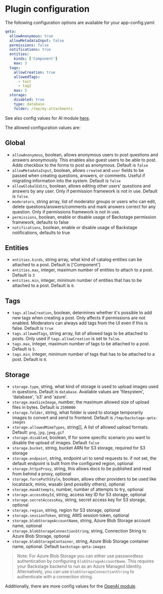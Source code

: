 # Plugin configuration

The following configuration options are available for your app-config.yaml:

```yaml
qeta:
  allowAnonymous: true
  allowMetadataInput: false
  permissions: false
  notifications: true
  entities:
    kinds: ['Component']
    max: 3
  tags:
    allowCreation: true
    allowedTags:
      - test
      - tag2
    max: 5
  storage:
    disabled: true
    type: database
    folder: /tmp/my-attachments
```

See also config values for AI module [here](ai.md).

The allowed configuration values are:

## Global

- `allowAnonymous`, boolean, allows anonymous users to post questions and answers anonymously. This enables also guest users to be able to post. Adds checkbox to the forms to post as anonymous. Default is `false`
- `allowMetadataInput`, boolean, allows `created` and `user` fields to be passed when creating questions, answers, or comments. Useful if migrating information into the system. Default is `false`
- `allowGlobalEdits`, boolean, allows editing other users' questions and answers by any user. Only if permission framework is not in use. Default is `false`.
- `moderators`, string array, list of moderator groups or users who can edit, delete questions/answers/comments and mark answers correct for any question. Only if permissions framework is not in use.
- `permissions`, boolean, enable or disable usage of Backstage permission framework, defaults to false
- `notifications`, boolean, enable or disable usage of Backstage notifications, defaults to true

## Entities

- `entities.kinds`, string array, what kind of catalog entities can be attached to a post. Default is ['Component']
- `entities.max`, integer, maximum number of entities to attach to a post. Default is `3`
- `entities.min`, integer, minimum number of entities that has to be attached to a post. Default is `0`.

## Tags

- `tags.allowCreation`, boolean, determines whether it's possible to add new tags when creating a post. Only affects if permissions are not enabled. Moderators can always add tags from the UI even if this is false. Default is `true`
- `tags.allowedTags`, string array, list of allowed tags to be attached to posts. Only used if `tags.allowCreation` is set to `false`.
- `tags.max`, integer, maximum number of tags to be attached to a post. Default is `5`.
- `tags.min`, integer, minimum number of tags that has to be attached to a post. Default is `0`.

## Storage

- `storage.type`, string, what kind of storage is used to upload images used in questions. Default is `database`. Available values are 'filesystem', 'database', 's3' and 'azure'.
- `storage.maxSizeImage`, number, the maximum allowed size of upload files in bytes. Default is `2500000`
- `storage.folder`, string, what folder is used to storage temporarily images to convert and send to frontend. Default is `/tmp/backstage-qeta-images`
- `storage.allowedMimeTypes`, string[], A list of allowed upload formats. Default: `png,jpg,jpeg,gif`
- `storage.disabled`, boolean, If for some specific scenario you want to disable the upload of images. Default `false`
- `storage.bucket`, string, bucket ARN for S3 storage, required for S3 storage
- `storage.endpoint`, string, endpoint uri to send requests to. if not set, the default endpoint is built from the configured region, optional
- `storage.httpsProxy`, string, this allows docs to be published and read from behind a proxy, optional
- `storage.forcePathStyle`, boolean, allows other providers to be used like localstack, minio, wasabi (and possibly others), optional
- `storage.maxAttempts`, number, number of attempts to try, optional
- `storage.accessKeyId`, string, access key ID for S3 storage, optional
- `storage.secretAccessKey`, string, secret access key for S3 storage, optional
- `storage.region`, string, region for S3 storage, optional
- `storage.sessionToken`, string, AWS session token, optional
- `storage.blobStorageAccountName`, string, Azure Blob Storage account name, optional
- `storage.blobStorageConnectionString`, string, Connection String to Azure Blob Storage, optional
- `storage.blobStorageContainer`, string, Azure Blob Storage container name, optional. Default `backstage-qeta-images`

> Note: For Azure Blob Storage you can either use passwordless authentication by configuring `blobStorageAccountName`. This requires your Backstage backend to run as an Azure Managed Identity. Alternatively, you can use `blobStorageConnectionString` to authenticate with a connection string.

Additionally, there are more config values for the [OpenAI module](ai.md).
